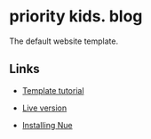 # priority kids. blog

The default website template.


## Links

* [Template tutorial](https://nuejs.org/docs/tutorial.html)

* [Live version](https://simple-blog.nuejs.org/)

* [Installing Nue](https://nuejs.org/docs/installation.html)

